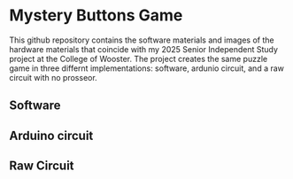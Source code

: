 # Mystery Buttons Game
This github repository contains the software materials and images of the hardware materials that coincide with my 2025 Senior Independent Study project at the College of Wooster. The project creates the same puzzle game in three differnt implementations: software, ardunio circuit, and a raw circuit with no prosseor. 

## Software 

## Arduino circuit

## Raw Circuit
